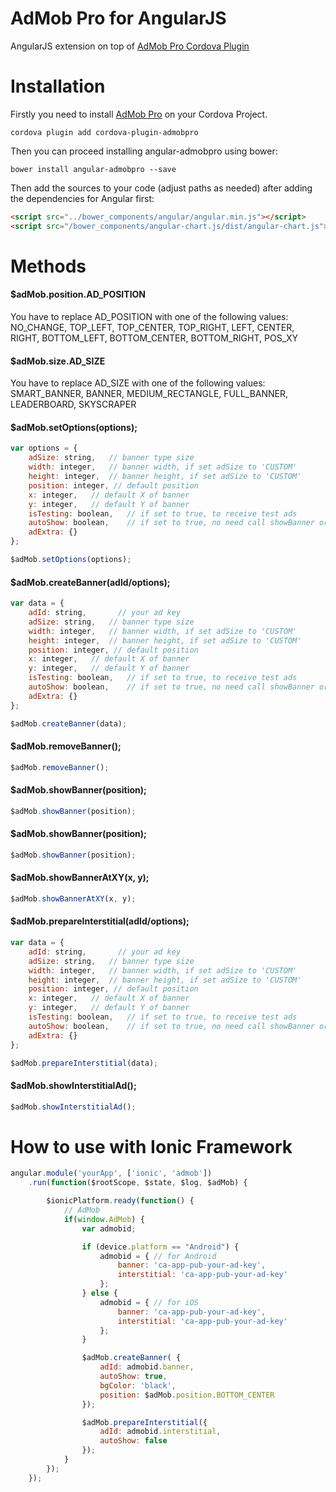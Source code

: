 AdMob Pro for AngularJS
==========

AngularJS extension on top of [AdMob Pro Cordova Plugin](https://github.com/floatinghotpot/cordova-admob-pro)

# Installation

Firstly you need to install [AdMob Pro](https://github.com/floatinghotpot/cordova-admob-pro) on your Cordova Project.

    cordova plugin add cordova-plugin-admobpro

Then you can proceed installing angular-admobpro using bower:

    bower install angular-admobpro --save

Then add the sources to your code (adjust paths as needed) after adding the dependencies for Angular first:

```html
<script src="../bower_components/angular/angular.min.js"></script>
<script src="/bower_components/angular-chart.js/dist/angular-chart.js"></script>
```

# Methods

#### $adMob.position.AD_POSITION

You have to replace AD_POSITION with one of the following values:
NO_CHANGE, TOP_LEFT, TOP_CENTER, TOP_RIGHT, LEFT, CENTER, RIGHT, BOTTOM_LEFT, BOTTOM_CENTER, BOTTOM_RIGHT, POS_XY

#### $adMob.size.AD_SIZE

You have to replace AD_SIZE with one of the following values:
SMART_BANNER, BANNER, MEDIUM_RECTANGLE, FULL_BANNER, LEADERBOARD, SKYSCRAPER


#### $adMob.setOptions(options);

```javascript
var options = {
    adSize: string,   // banner type size
    width: integer,   // banner width, if set adSize to 'CUSTOM'
    height: integer,  // banner height, if set adSize to 'CUSTOM'
    position: integer, // default position
    x: integer,   // default X of banner
    y: integer,   // default Y of banner
    isTesting: boolean,   // if set to true, to receive test ads
    autoShow: boolean,    // if set to true, no need call showBanner or showInterstitial
    adExtra: {}
};

$adMob.setOptions(options);
```

#### $adMob.createBanner(adId/options);

```javascript
var data = {
    adId: string,       // your ad key
    adSize: string,   // banner type size
    width: integer,   // banner width, if set adSize to 'CUSTOM'
    height: integer,  // banner height, if set adSize to 'CUSTOM'
    position: integer, // default position
    x: integer,   // default X of banner
    y: integer,   // default Y of banner
    isTesting: boolean,   // if set to true, to receive test ads
    autoShow: boolean,    // if set to true, no need call showBanner or showInterstitial
    adExtra: {}
};

$adMob.createBanner(data);
```

#### $adMob.removeBanner();
```javascript
$adMob.removeBanner();
```

#### $adMob.showBanner(position);
```javascript
$adMob.showBanner(position);
```

#### $adMob.showBanner(position);
```javascript
$adMob.showBanner(position);
```

#### $adMob.showBannerAtXY(x, y);
```javascript
$adMob.showBannerAtXY(x, y);
```

#### $adMob.prepareInterstitial(adId/options);
```javascript
var data = {
    adId: string,       // your ad key
    adSize: string,   // banner type size
    width: integer,   // banner width, if set adSize to 'CUSTOM'
    height: integer,  // banner height, if set adSize to 'CUSTOM'
    position: integer, // default position
    x: integer,   // default X of banner
    y: integer,   // default Y of banner
    isTesting: boolean,   // if set to true, to receive test ads
    autoShow: boolean,    // if set to true, no need call showBanner or showInterstitial
    adExtra: {}
};

$adMob.prepareInterstitial(data);
```

#### $adMob.showInterstitialAd();
```javascript
$adMob.showInterstitialAd();
```



# How to use with Ionic Framework
```javascript
angular.module('yourApp', ['ionic', 'admob'])
    .run(function($rootScope, $state, $log, $adMob) {

        $ionicPlatform.ready(function() {
            // AdMob
            if(window.AdMob) {
                var admobid;

                if (device.platform == "Android") {
                    admobid = { // for Android
                        banner: 'ca-app-pub-your-ad-key',
                        interstitial: 'ca-app-pub-your-ad-key'
                    };
                } else {
                    admobid = { // for iOS
                        banner: 'ca-app-pub-your-ad-key',
                        interstitial: 'ca-app-pub-your-ad-key'
                    };
                }

                $adMob.createBanner( {
                    adId: admobid.banner,
                    autoShow: true,
                    bgColor: 'black',
                    position: $adMob.position.BOTTOM_CENTER
                });

                $adMob.prepareInterstitial({
                    adId: admobid.interstitial,
                    autoShow: false
                });
            }
        });
    });
```

